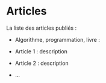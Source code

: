Articles
========


La liste des articles publiés :

- Algorithme, programmation, livre :


- Article 1 : description
- Article 2 : description
- ...

